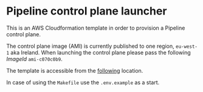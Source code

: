 # Pipeline control plane launcher

This is an AWS Cloudformation template in order to provision a Pipeline control plane.

The control plane image (AMI) is currently published to one region, `eu-west-1` aka Ireland. When launching the control plane please pass the following *ImageId* `ami-c070c0b9`.

The template is accessible from the [following](https://s3-eu-west-1.amazonaws.com/cf-templates-grr4ysncvcdl-eu-west-1/2018026v2c-new.templatedf0gpwyv0gg) location.

In case of using the `Makefile` use the `.env.example` as a start.
